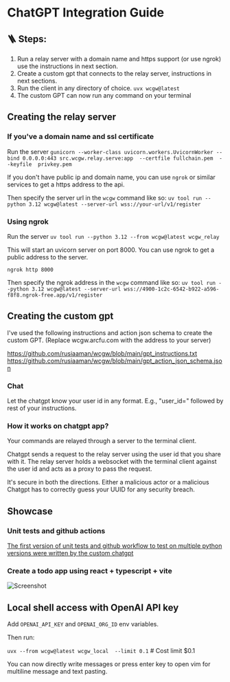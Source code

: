 # ChatGPT Integration Guide

## 🪜 Steps:

1. Run a relay server with a domain name and https support (or use ngrok) use the instructions in next section.
2. Create a custom gpt that connects to the relay server, instructions in next sections.
3. Run the client in any directory of choice. `uvx wcgw@latest`
4. The custom GPT can now run any command on your terminal

## Creating the relay server

### If you've a domain name and ssl certificate

Run the server
`gunicorn --worker-class uvicorn.workers.UvicornWorker --bind 0.0.0.0:443 src.wcgw.relay.serve:app  --certfile fullchain.pem  --keyfile  privkey.pem`

If you don't have public ip and domain name, you can use `ngrok` or similar services to get a https address to the api.

Then specify the server url in the `wcgw` command like so:
`uv tool run --python 3.12 wcgw@latest --server-url wss://your-url/v1/register`

### Using ngrok

Run the server
`uv tool run --python 3.12 --from wcgw@latest wcgw_relay`

This will start an uvicorn server on port 8000. You can use ngrok to get a public address to the server.

`ngrok http 8000`

Then specify the ngrok address in the `wcgw` command like so:
`uv tool run --python 3.12 wcgw@latest --server-url wss://4900-1c2c-6542-b922-a596-f8f8.ngrok-free.app/v1/register`

## Creating the custom gpt

I've used the following instructions and action json schema to create the custom GPT. (Replace wcgw.arcfu.com with the address to your server)

https://github.com/rusiaaman/wcgw/blob/main/gpt_instructions.txt
https://github.com/rusiaaman/wcgw/blob/main/gpt_action_json_schema.json

### Chat

Let the chatgpt know your user id in any format. E.g., "user_id=<your uuid>" followed by rest of your instructions.

### How it works on chatgpt app?

Your commands are relayed through a server to the terminal client.

Chatgpt sends a request to the relay server using the user id that you share with it. The relay server holds a websocket with the terminal client against the user id and acts as a proxy to pass the request.

It's secure in both the directions. Either a malicious actor or a malicious Chatgpt has to correctly guess your UUID for any security breach.

## Showcase

### Unit tests and github actions

[The first version of unit tests and github workflow to test on multiple python versions were written by the custom chatgpt](https://chatgpt.com/share/6717f922-8998-8005-b825-45d4b348b4dd)

### Create a todo app using react + typescript + vite

![Screenshot](https://github.com/rusiaaman/wcgw/blob/main/static/ss1.png?raw=true)

## Local shell access with OpenAI API key

Add `OPENAI_API_KEY` and `OPENAI_ORG_ID` env variables.

Then run:

`uvx --from wcgw@latest wcgw_local  --limit 0.1` # Cost limit $0.1

You can now directly write messages or press enter key to open vim for multiline message and text pasting.
